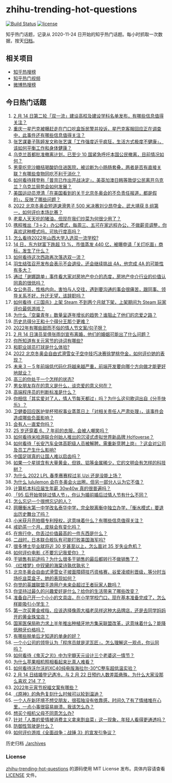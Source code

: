 # zhihu-trending-hot-questions

[![Build Status](https://github.com/justjavac/zhihu-trending-hot-questions/workflows/ci/badge.svg?branch=master)](https://github.com/justjavac/zhihu-trending-hot-questions/actions)
[![license](https://img.shields.io/github/license/justjavac/zhihu-trending-hot-questions)](https://github.com/justjavac/zhihu-trending-hot-questions/blob/master/LICENSE)

知乎热门话题，记录从 2020-11-24 日开始的知乎热门话题。每小时抓取一次数据，按天[归档](./archives)。

## 相关项目

- [知乎热搜榜](https://github.com/justjavac/zhihu-trending-top-search)
- [知乎热门视频](https://github.com/justjavac/zhihu-trending-hot-video)
- [微博热搜榜](https://github.com/justjavac/weibo-trending-hot-search)

## 今日热门话题

<!-- BEGIN -->
<!-- 最后更新时间 Tue Feb 15 2022 06:20:59 GMT+0800 (China Standard Time) -->

1. [2 月 14 日第二轮「双一流」建设高校及建设学科名单发布，有哪些信息值得关注？](https://www.zhihu.com/question/516475589)
1. [重庆一星巴克被曝赶走在门口吃盒饭民警并投诉，星巴克客服回应正在调查中，此事件还有哪些信息值得关注？](https://www.zhihu.com/question/516459685)
1. [张艺谋妻子陈婷发文称张艺谋「工作强度近乎疯狂，生活方式极度不健康」，该如何平衡工作和身体健康？](https://www.zhihu.com/question/516472931)
1. [乌克兰首都批准撤离计划，已至少 10 国紧急呼吁本国公民撤离，目前情况如何？](https://www.zhihu.com/question/516284667)
1. [男童吃完沙糖桔喝酸奶住进医院，被诊断为小肠肠套叠，两者是否有直接关联？有哪些食物同吃不利于消化？](https://www.zhihu.com/question/516350287)
1. [如何看待拜登称「普京已作出开战决定」，美英加澳日韩等敦促公民离开乌克兰？乌克兰局势会如何发展？](https://www.zhihu.com/question/516100656)
1. [美国运动员澄清「在美国看到的关于北京冬奥会的不负责任报道，都是假的」，反映了哪些问题？](https://www.zhihu.com/question/516451715)
1. [2022 北京冬奥会短道速滑男子 500 米决赛刘少昂夺金，武大靖获 B 组第一，如何评价本场比赛？](https://www.zhihu.com/question/516367535)
1. [老辈人天天吃的猪油，但现在我们炒菜为何很少用了？](https://www.zhihu.com/question/497597805)
1. [携程推出「3＋2」办公模式，每周三、五可在家远程办公，不做薪资调整，你喜欢这种模式吗，可执行度高吗？](https://www.zhihu.com/question/516511224)
1. [怎么看待2022年山西大学入选双一流学校?](https://www.zhihu.com/question/516487266)
1. [14 日，东方财富下跌超 13 %，市值蒸发 440 亿，被曝申请「关灯吃面」商标，发生了什么？](https://www.zhihu.com/question/516501763)
1. [如何看待这次西政再次落选双一流？](https://www.zhihu.com/question/516488022)
1. [羽生结弦召开发布会表示不会退役，还会继续挑战 4A，他完成 4A 的可能性有多大？](https://www.zhihu.com/question/516539290)
1. [通过「谢娜跳单」事件看大家对房地产中介的态度，房地产中介行业的价值认同真的很低吗？](https://www.zhihu.com/question/515601405)
1. [女公务员，性格内向，害怕与人交往，遇到要沟通的事会很痛苦，跟同事、领导关系不好，升迁无望，该辞职吗？](https://www.zhihu.com/question/512007738)
1. [如何看待《三国杀》上架 Steam 不到两个月就下架，上架期间为 Steam 玩家评价最低游戏？](https://www.zhihu.com/question/515980223)
1. [为什么「空巢青年」数量呈逐年增长的趋势？谁阻止了他们的恋爱之路？](https://www.zhihu.com/question/515340877)
1. [历史总得分王和十个得分王那个更难？](https://www.zhihu.com/question/516358910)
1. [2022年有哪些甜而不俗的情人节文案/句子呀？](https://www.zhihu.com/question/516198704)
1. [2 月 14 日演员吴倩张雨剑宣布离婚，他们的婚姻可能出了什么问题？](https://www.zhihu.com/question/509380714)
1. [你所知道有关元宵节的诗词有哪些?](https://www.zhihu.com/question/28530339)
1. [和职业球员打球是什么体验?](https://www.zhihu.com/question/515335373)
1. [2022 北京冬奥会自由式滑雪女子空中技巧决赛徐梦桃夺金，如何评价她的表现？](https://www.zhihu.com/question/516549459)
1. [未来３－５年前端低代码化将越来越严重，前端开发要向哪个方向做才能更好地就业？](https://www.zhihu.com/question/514763047)
1. [高三的你处于一个怎样的状态?](https://www.zhihu.com/question/310950607)
1. [男女朋友存在的意义是什么，谈恋爱的意义何在？](https://www.zhihu.com/question/61467321)
1. [高端程序员的判断标准是什么？](https://www.zhihu.com/question/514359637)
1. [你相信「其实爱对了人，情人节每天都过」吗？为什么这句歌词出自《分手快乐》？](https://www.zhihu.com/question/515390506)
1. [卫健委回应医护举杯预祝事业蒸蒸日上「对相关责任人严肃处理」，该事件会造成哪些负面影响？](https://www.zhihu.com/question/516284393)
1. [会有人一直爱你吗？](https://www.zhihu.com/question/514033196)
1. [25 岁还穿着 6、7 年前的衣服，会被人嘲笑吗？](https://www.zhihu.com/question/514829920)
1. [如何看待米哈游联合创始人推出的沉浸式虚拟世界新品牌 HoYoverse？](https://www.zhihu.com/question/516474625)
1. [如何看待「长安汽车全体高职级人员被解聘，需重新竞聘上岗」？这会对公司及员工产生什么影响?](https://www.zhihu.com/question/515750458)
1. [中国足球真的让国人难以启齿吗？](https://www.zhihu.com/question/399162966)
1. [如果一个星球含有大量黄金，但铁、铝等金属稀少，它的文明会有怎样的科技树？](https://www.zhihu.com/question/497548675)
1. [为什么 2022 LPL 春季赛赛程过半 Uzi 还是没能上场？](https://www.zhihu.com/question/515997319)
1. [为什么 lululemon 会在冬奥会火出圈，但另一部分人认为它不值？](https://www.zhihu.com/question/515349647)
1. [计算机本科应届生年薪 30w40w 真的很普遍吗？](https://www.zhihu.com/question/515855895)
1. [「95 后开始带娃过情人节」，你认为婚前婚后过情人节有什么不同？](https://www.zhihu.com/question/516477534)
1. [怎么忘记一个很想忘记的人？](https://www.zhihu.com/question/515462341)
1. [网曝衡水第一中学改名泰华中学，完全脱离衡中独立办学，「衡水模式」要退出历史舞台了吗？](https://www.zhihu.com/question/516131720)
1. [小米获月亮拍摄专利授权，这意味着什么？有哪些信息值得关注？](https://www.zhihu.com/question/515919049)
1. [戒奶茶一个月，皮肤会有变化吗？](https://www.zhihu.com/question/515334892)
1. [在旅行中，你丢过价值最高的一件东西是什么？](https://www.zhihu.com/question/511622808)
1. [二战时，日本联合舰队有可能打败美国海军吗?](https://www.zhihu.com/question/513441484)
1. [很多博士毕业就将近 30 岁甚至以上，怎么面对 35 岁失业危机？](https://www.zhihu.com/question/405820577)
1. [如何评价电影《不要忘记我爱你》？](https://www.zhihu.com/question/516462102)
1. [干销售有前途吗？为什么很多干销售的最后都转行不做销售了？](https://www.zhihu.com/question/25514830)
1. [《红楼梦》中钗黛的海棠诗孰优孰劣？](https://www.zhihu.com/question/451720379)
1. [北京冬奥会自由式滑雪女子坡面障碍技巧资格赛，谷爱凌顺利晋级，等分时当场吃韭菜盒子，她的表现如何？](https://www.zhihu.com/question/516452774)
1. [你觉的英雄联盟手游用户未来会超过王者玩家人数吗？](https://www.zhihu.com/question/514462376)
1. [你坚持过最久的兴趣爱好是什么？给你的生活带来了哪些改变？](https://www.zhihu.com/question/515768312)
1. [准备自己开一个小小的文具店，在小学学校门口，现在基本准备完成了，怎么样能吸引小学生？](https://www.zhihu.com/question/359956162)
1. [第一次买黄金戒指，应该选择像周大福老凤祥这种大品牌店，还是去同学妈妈开的黄金珠宝店？](https://www.zhihu.com/question/514726169)
1. [国家医保局称力求上半年推出种植牙地方集采联盟改革，这意味着什么？能降低种牙价格吗？](https://www.zhihu.com/question/515986133)
1. [有哪些脱单后才知道的单身的好？](https://www.zhihu.com/question/305160304)
1. [一个小公司的领导认为「程序员就是泥瓦匠」，怎么理解这一观点，你认同吗？](https://www.zhihu.com/question/513661182)
1. [如何看待《鬼灭之刃》中为宇髓天元设计三个老婆这一情节？](https://www.zhihu.com/question/514525466)
1. [为什么苹果相机照相看起来比真人难看？](https://www.zhihu.com/question/514721659)
1. [如何看待沃尔沃的XC40纯电版海拉尔-30℃整车超低温实验？](https://www.zhihu.com/question/516311739)
1. [2 月 14 日结婚登记遇冷，与 2 月 22 日预约人数差距悬殊，为什么大家没那么喜欢 214 了？](https://www.zhihu.com/question/516030131)
1. [2022年元宵节祝福文案有哪些？](https://www.zhihu.com/question/514285549)
1. [《原神》的角色复刻什么时候可以轮到温迪？](https://www.zhihu.com/question/515081890)
1. [一个人在新环境不想交朋友，很孤独没有依靠感，时间久了有了情绪堆在心里，一点小事很容易崩溃，我该怎么办？](https://www.zhihu.com/question/516395346)
1. [想买个相机父母不同意怎么办?](https://www.zhihu.com/question/515989936)
1. [针对「人类的爱情被消费主义拿来割韭菜」这一现象，年轻人看得更通透吗？](https://www.zhihu.com/question/515802824)
1. [防御性驾驶是什么？](https://www.zhihu.com/question/515926593)
1. [如何评价游戏《全面战争：战锤 3》的宣发引争议？](https://www.zhihu.com/question/516050553)

<!-- END -->

历史归档 [./archives](./archives)

### License

[zhihu-trending-hot-questions](https://github.com/justjavac/zhihu-trending-hot-questions)
的源码使用 MIT License 发布。具体内容请查看 [LICENSE](./LICENSE) 文件。
